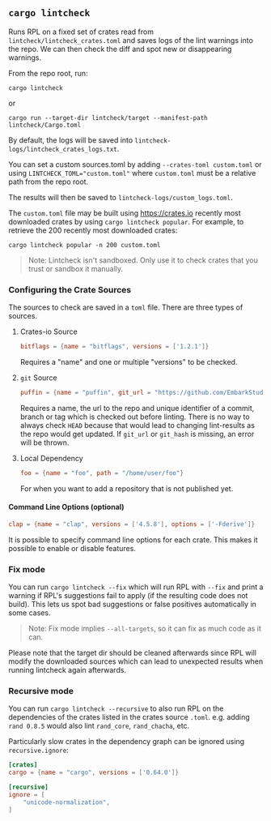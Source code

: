 ## `cargo lintcheck`

Runs RPL on a fixed set of crates read from
`lintcheck/lintcheck_crates.toml` and saves logs of the lint warnings into the
repo.  We can then check the diff and spot new or disappearing warnings.

From the repo root, run:

```
cargo lintcheck
```

or

```
cargo run --target-dir lintcheck/target --manifest-path lintcheck/Cargo.toml
```

By default, the logs will be saved into
`lintcheck-logs/lintcheck_crates_logs.txt`.

You can set a custom sources.toml by adding `--crates-toml custom.toml` or using
`LINTCHECK_TOML="custom.toml"` where `custom.toml` must be a relative path from
the repo root.

The results will then be saved to `lintcheck-logs/custom_logs.toml`.

The `custom.toml` file may be built using <https://crates.io> recently most
downloaded crates by using `cargo lintcheck popular`. For example, to retrieve
the 200 recently most downloaded crates:

```
cargo lintcheck popular -n 200 custom.toml
```

> Note: Lintcheck isn't sandboxed. Only use it to check crates that you trust or
> sandbox it manually.

### Configuring the Crate Sources

The sources to check are saved in a `toml` file. There are three types of
sources.

1. Crates-io Source

   ```toml
   bitflags = {name = "bitflags", versions = ['1.2.1']}
   ```
   Requires a "name" and one or multiple "versions" to be checked.

2. `git` Source
   ````toml
   puffin = {name = "puffin", git_url = "https://github.com/EmbarkStudios/puffin", git_hash = "02dd4a3"}
   ````
   Requires a name, the url to the repo and unique identifier of a commit,
   branch or tag which is checked out before linting.  There is no way to always
   check `HEAD` because that would lead to changing lint-results as the repo
   would get updated.  If `git_url` or `git_hash` is missing, an error will be
   thrown.

3. Local Dependency
   ```toml
   foo = {name = "foo", path = "/home/user/foo"}
   ```
   For when you want to add a repository that is not published yet.

#### Command Line Options (optional)

```toml
clap = {name = "clap", versions = ['4.5.8'], options = ['-Fderive']}
```

It is possible to specify command line options for each crate. This makes it
possible to enable or disable features.

### Fix mode
You can run `cargo lintcheck --fix` which will run RPL with `--fix` and
print a warning if RPL's suggestions fail to apply (if the resulting code does not build). 
This lets us spot bad suggestions or false positives automatically in some cases.  

> Note: Fix mode implies `--all-targets`, so it can fix as much code as it can.

Please note that the target dir should be cleaned afterwards since RPL will modify
the downloaded sources which can lead to unexpected results when running lintcheck again afterwards.

### Recursive mode
You can run `cargo lintcheck --recursive` to also run RPL on the dependencies
of the crates listed in the crates source `.toml`. e.g. adding `rand 0.8.5`
would also lint `rand_core`, `rand_chacha`, etc.

Particularly slow crates in the dependency graph can be ignored using
`recursive.ignore`:

```toml
[crates]
cargo = {name = "cargo", versions = ['0.64.0']}

[recursive]
ignore = [
    "unicode-normalization",
]
```
